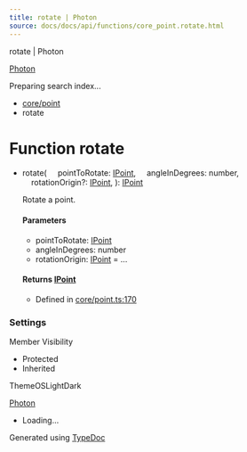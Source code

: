 ```yaml
---
title: rotate | Photon
source: docs/docs/api/functions/core_point.rotate.html
---
```


rotate | Photon

[Photon](../index.html)




Preparing search index...

* [core/point](../modules/core_point.html)
* rotate

# Function rotate

* rotate(
      pointToRotate: [IPoint](../interfaces/core_schema.IPoint.html),
      angleInDegrees: number,
      rotationOrigin?: [IPoint](../interfaces/core_schema.IPoint.html),
  ): [IPoint](../interfaces/core_schema.IPoint.html)

  Rotate a point.

  #### Parameters

  + pointToRotate: [IPoint](../interfaces/core_schema.IPoint.html)
  + angleInDegrees: number
  + rotationOrigin: [IPoint](../interfaces/core_schema.IPoint.html) = ...

  #### Returns [IPoint](../interfaces/core_schema.IPoint.html)

  + Defined in [core/point.ts:170](https://github.com/mwhite454/photon/blob/main/packages/photon/src/core/point.ts#L170)

### Settings

Member Visibility

* Protected
* Inherited

ThemeOSLightDark

[Photon](../index.html)

* Loading...

Generated using [TypeDoc](https://typedoc.org/)
